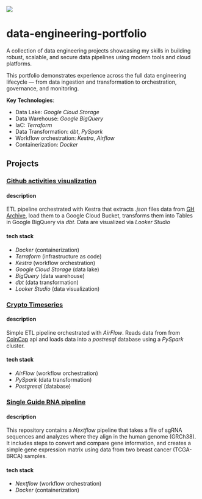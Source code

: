 ![](docs/data_engineering_projects.png)

# data-engineering-portfolio
A collection of data engineering projects showcasing my skills in building robust, scalable, and secure data pipelines using modern tools and cloud platforms. 

This portfolio demonstrates experience across the full data engineering lifecycle — from data ingestion and transformation to orchestration, governance, and monitoring.

**Key Technologies**:
- Data Lake: *Google Cloud Storage*
- Data Warehouse: *Google BigQuery*
- IaC: *Terraform*
- Data Transformation: *dbt*, *PySpark*
- Workflow orchestration: *Kestra*, *Airflow*
- Containerization: *Docker*

## **Projects**
 
### [Github activities visualization](https://github.com/LolloPero/Github-activities-visualization)
   
#### description

ETL pipeline orchestrated with Kestra that extracts *.json* files data from [GH Archive](https://www.gharchive.org/), load them to a Google Cloud Bucket, transforms them into Tables in Google BigQuery via *dbt*. Data are visualized via *Looker Studio*

#### tech stack

- *Docker* (containerization)
- *Terraform* (infrastructure as code)
- *Kestra* (workflow orchestration)
- *Google Cloud Storage* (data lake)
- *BigQuery* (data warehouse)
- *dbt* (data transformation)
- *Looker Studio* (data visualization)


### [Crypto Timeseries](https://github.com/LolloPero/Data-Science-portfolio/tree/main/api_etl_database)

#### description

Simple ETL pipeline orchestrated with *AirFlow*. Reads data from from [CoinCap](https://pro.coincap.io) api and loads data into a *postresql* database using a *PySpark* cluster.

#### tech stack

- *AirFlow* (workflow orchestration)
- *PySpark* (data transformation)
- *Postgresql* (database)


### [Single Guide RNA pipeline](https://github.com/LolloPero/sgRNA)

#### description

This repository contains a *Nextflow* pipeline that takes a file of sgRNA sequences and analyzes where they align in the human genome (GRCh38). It includes steps to convert and compare gene information, and creates a simple gene expression matrix using data from two breast cancer (TCGA-BRCA) samples.

#### tech stack

- *Nextflow* (workflow orchestration)
- *Docker* (containerization)

